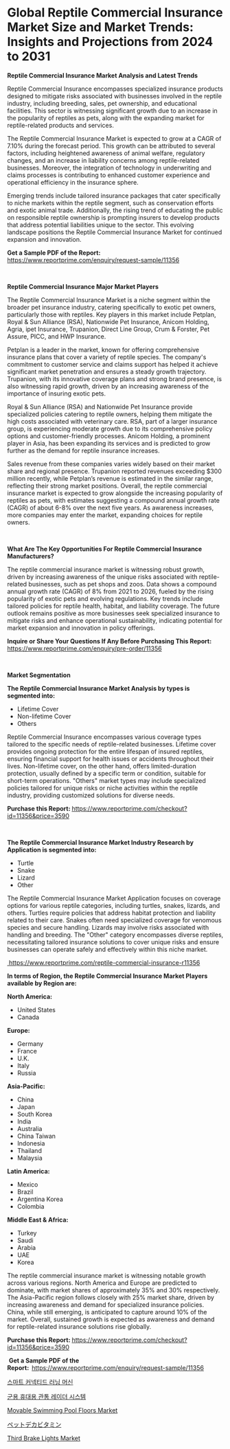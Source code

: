 <p><h1>Global Reptile Commercial Insurance Market Size and Market Trends: Insights and Projections from 2024 to 2031</h1></p><p><strong>Reptile Commercial Insurance Market Analysis and Latest Trends</strong></p>
<p><p>Reptile Commercial Insurance encompasses specialized insurance products designed to mitigate risks associated with businesses involved in the reptile industry, including breeding, sales, pet ownership, and educational facilities. This sector is witnessing significant growth due to an increase in the popularity of reptiles as pets, along with the expanding market for reptile-related products and services.</p><p>The Reptile Commercial Insurance Market is expected to grow at a CAGR of 7.10% during the forecast period. This growth can be attributed to several factors, including heightened awareness of animal welfare, regulatory changes, and an increase in liability concerns among reptile-related businesses. Moreover, the integration of technology in underwriting and claims processes is contributing to enhanced customer experience and operational efficiency in the insurance sphere.</p><p>Emerging trends include tailored insurance packages that cater specifically to niche markets within the reptile segment, such as conservation efforts and exotic animal trade. Additionally, the rising trend of educating the public on responsible reptile ownership is prompting insurers to develop products that address potential liabilities unique to the sector. This evolving landscape positions the Reptile Commercial Insurance Market for continued expansion and innovation.</p></p>
<p><strong>Get a Sample PDF of the Report:&nbsp;</strong> <a href="https://www.reportprime.com/enquiry/request-sample/11356">https://www.reportprime.com/enquiry/request-sample/11356</a></p>
<p>&nbsp;</p>
<p><strong>Reptile Commercial Insurance Major Market Players</strong></p>
<p><p>The Reptile Commercial Insurance Market is a niche segment within the broader pet insurance industry, catering specifically to exotic pet owners, particularly those with reptiles. Key players in this market include Petplan, Royal & Sun Alliance (RSA), Nationwide Pet Insurance, Anicom Holding, Agria, ipet Insurance, Trupanion, Direct Line Group, Crum & Forster, Pet Assure, PICC, and HWP Insurance.</p><p>Petplan is a leader in the market, known for offering comprehensive insurance plans that cover a variety of reptile species. The company's commitment to customer service and claims support has helped it achieve significant market penetration and ensures a steady growth trajectory. Trupanion, with its innovative coverage plans and strong brand presence, is also witnessing rapid growth, driven by an increasing awareness of the importance of insuring exotic pets.</p><p>Royal & Sun Alliance (RSA) and Nationwide Pet Insurance provide specialized policies catering to reptile owners, helping them mitigate the high costs associated with veterinary care. RSA, part of a larger insurance group, is experiencing moderate growth due to its comprehensive policy options and customer-friendly processes. Anicom Holding, a prominent player in Asia, has been expanding its services and is predicted to grow further as the demand for reptile insurance increases.</p><p>Sales revenue from these companies varies widely based on their market share and regional presence. Trupanion reported revenues exceeding $300 million recently, while Petplan’s revenue is estimated in the similar range, reflecting their strong market positions. Overall, the reptile commercial insurance market is expected to grow alongside the increasing popularity of reptiles as pets, with estimates suggesting a compound annual growth rate (CAGR) of about 6-8% over the next five years. As awareness increases, more companies may enter the market, expanding choices for reptile owners.</p></p>
<p>&nbsp;</p>
<p><strong>What Are The Key Opportunities For Reptile Commercial Insurance Manufacturers?</strong></p>
<p><p>The reptile commercial insurance market is witnessing robust growth, driven by increasing awareness of the unique risks associated with reptile-related businesses, such as pet shops and zoos. Data shows a compound annual growth rate (CAGR) of 8% from 2021 to 2026, fueled by the rising popularity of exotic pets and evolving regulations. Key trends include tailored policies for reptile health, habitat, and liability coverage. The future outlook remains positive as more businesses seek specialized insurance to mitigate risks and enhance operational sustainability, indicating potential for market expansion and innovation in policy offerings.</p></p>
<p><strong>Inquire or Share Your Questions If Any Before Purchasing This Report:</strong> <a href="https://www.reportprime.com/enquiry/pre-order/11356">https://www.reportprime.com/enquiry/pre-order/11356</a></p>
<p>&nbsp;</p>
<p><strong>Market Segmentation</strong></p>
<p><strong>The Reptile Commercial Insurance Market Analysis by types is segmented into:</strong></p>
<p><ul><li>Lifetime Cover</li><li>Non-lifetime Cover</li><li>Others</li></ul></p>
<p><p>Reptile Commercial Insurance encompasses various coverage types tailored to the specific needs of reptile-related businesses. Lifetime cover provides ongoing protection for the entire lifespan of insured reptiles, ensuring financial support for health issues or accidents throughout their lives. Non-lifetime cover, on the other hand, offers limited-duration protection, usually defined by a specific term or condition, suitable for short-term operations. "Others" market types may include specialized policies tailored for unique risks or niche activities within the reptile industry, providing customized solutions for diverse needs.</p></p>
<p><strong>Purchase this Report:&nbsp;</strong><a href="https://www.reportprime.com/checkout?id=11356&price=3590">https://www.reportprime.com/checkout?id=11356&price=3590</a></p>
<p>&nbsp;</p>
<p><strong>The Reptile Commercial Insurance Market Industry Research by Application is segmented into:</strong></p>
<p><ul><li>Turtle</li><li>Snake</li><li>Lizard</li><li>Other</li></ul></p>
<p><p>The Reptile Commercial Insurance Market Application focuses on coverage options for various reptile categories, including turtles, snakes, lizards, and others. Turtles require policies that address habitat protection and liability related to their care. Snakes often need specialized coverage for venomous species and secure handling. Lizards may involve risks associated with handling and breeding. The "Other" category encompasses diverse reptiles, necessitating tailored insurance solutions to cover unique risks and ensure businesses can operate safely and effectively within this niche market.</p></p>
<p><a href="https://www.reportprime.com/reptile-commercial-insurance-r11356">&nbsp;https://www.reportprime.com/reptile-commercial-insurance-r11356</a></p>
<p><strong>In terms of Region, the Reptile Commercial Insurance Market Players available by Region are:</strong></p>
<p>
    <p> <strong> North America: </strong>
        <ul>
            <li>United States</li>
            <li>Canada</li>
        </ul>
        </p> 
    <p> <strong> Europe: </strong>
        <ul>
            <li>Germany</li>
            <li>France</li>
            <li>U.K.</li>
            <li>Italy</li>
            <li>Russia</li>
        </ul>
        </p> 
    <p> <strong> Asia-Pacific: </strong>
        <ul>
            <li>China</li>
            <li>Japan</li>
            <li>South Korea</li>
            <li>India</li>
            <li>Australia</li>
            <li>China Taiwan</li>
            <li>Indonesia</li>
            <li>Thailand</li>
            <li>Malaysia</li>
        </ul>
        </p> 
    <p> <strong> Latin America: </strong>
        <ul>
            <li>Mexico</li>
            <li>Brazil</li>
            <li>Argentina Korea</li>
            <li>Colombia</li>
        </ul>
        </p> 
    <p> <strong> Middle East & Africa: </strong>
        <ul>
            <li>Turkey</li>
            <li>Saudi</li>
            <li>Arabia</li>
            <li>UAE</li>
            <li>Korea</li>
        </ul>
    </p>
    </p>
<p><p>The reptile commercial insurance market is witnessing notable growth across various regions. North America and Europe are predicted to dominate, with market shares of approximately 35% and 30% respectively. The Asia-Pacific region follows closely with 25% market share, driven by increasing awareness and demand for specialized insurance policies. China, while still emerging, is anticipated to capture around 10% of the market. Overall, sustained growth is expected as awareness and demand for reptile-related insurance solutions rise globally.</p></p>
<p><strong>Purchase this Report: </strong><a href="https://www.reportprime.com/checkout?id=11356&price=3590">https://www.reportprime.com/checkout?id=11356&price=3590</a></p>
<p>&nbsp;<strong>Get a Sample PDF of the Report:&nbsp;&nbsp;</strong><a href="https://www.reportprime.com/enquiry/request-sample/11356">https://www.reportprime.com/enquiry/request-sample/11356</a></p>
<p><strong></strong></p>
<p><p><a href="https://medium.com/@joehodytkiewicz980/smart-connected-running-machines-market-%EC%9D%98-%EA%B8%80%EB%A1%9C%EB%B2%8C-%EC%8B%9C%EC%9E%A5-%EA%B0%9C%EC%9A%94%EB%8A%94-%EC%A0%84-%EC%84%B8%EA%B3%84-%EB%B0%8F-%EC%A3%BC%EC%9A%94-%EC%8B%9C%EC%9E%A5%EC%9D%98-%EC%82%B0%EC%97%85%EC%97%90-%EC%98%81%ED%96%A5%EC%9D%84-%EB%AF%B8%EC%B9%98%EB%8A%94-%EC%A3%BC%EC%9A%94-%ED%8A%B8%EB%A0%8C%EB%93%9C%EC%97%90-%EB%8C%80%ED%95%9C-%EB%8F%85%ED%8A%B9%ED%95%9C-%EA%B4%80%EC%A0%90%EC%9D%84-b7821f65bd9b">스마트 커넥티드 러닝 머신</a></p><p><a href="https://medium.com/@joehodytkiewicz980/military-handheld-through-wall-radar-system-market-%EC%9D%98-%EA%B8%80%EB%A1%9C%EB%B2%8C-%EC%8B%9C%EC%9E%A5-%EA%B0%9C%EC%9A%94%EB%8A%94-%EC%A0%84-%EC%84%B8%EA%B3%84-%EB%B0%8F-%EC%A3%BC%EC%9A%94-%EC%8B%9C%EC%9E%A5%EC%9D%98-%EC%82%B0%EC%97%85%EC%97%90-%EC%98%81%ED%96%A5%EC%9D%84-%EB%AF%B8%EC%B9%98%EB%8A%94-%EC%A3%BC%EC%9A%94-%ED%8A%B8%EB%A0%8C%EB%93%9C%EC%97%90-b7310a4afa35">군용 휴대용 관통 레이더 시스템</a></p><p><a href="https://medium.com/@sarahhicks655/in-the-movable-swimming-pool-floors-market-the-main-focus-is-on-keeping-costs-low-and-getting-0d0529e065e7">Movable Swimming Pool Floors Market</a></p><p><a href="https://medium.com/@lillianamurazik2023/pet-decavitamin-market-%E3%81%AE%E3%82%B0%E3%83%AD%E3%83%BC%E3%83%90%E3%83%AB%E5%B8%82%E5%A0%B4%E6%A6%82%E8%A6%81%E3%81%AF-%E4%B8%96%E7%95%8C%E3%81%8A%E3%82%88%E3%81%B3%E4%B8%BB%E8%A6%81%E5%B8%82%E5%A0%B4%E3%81%AB%E3%81%8A%E3%81%91%E3%82%8B%E6%A5%AD%E7%95%8C%E3%81%AB%E5%BD%B1%E9%9F%BF%E3%82%92%E4%B8%8E%E3%81%88%E3%82%8B%E4%B8%BB%E8%A6%81%E3%81%AA%E3%83%88%E3%83%AC%E3%83%B3%E3%83%89%E3%81%AB%E3%81%A4%E3%81%84%E3%81%A6-%E7%8B%AC%E8%87%AA%E3%81%AE%E8%A6%96%E7%82%B9%E3%82%92%E6%8F%90%E4%BE%9B%E3%81%97%E3%81%BE%E3%81%99-2989e60c6d8a">ペットデカビタミン</a></p><p><a href="https://issuu.com/reportprime-2/docs/third-brake-lights-market-size-2030_dd74eeda8a6ac0">Third Brake Lights Market</a></p></p>